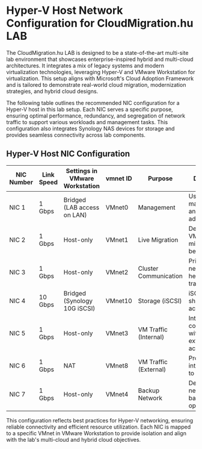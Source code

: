 # Hyper-V Host Network Configuration for CloudMigration.hu LAB

The CloudMigration.hu LAB is designed to be a state-of-the-art multi-site lab environment that showcases enterprise-inspired hybrid and multi-cloud architectures. It integrates a mix of legacy systems and modern virtualization technologies, leveraging Hyper-V and VMware Workstation for virtualization. This setup aligns with Microsoft's Cloud Adoption Framework and is tailored to demonstrate real-world cloud migration, modernization strategies, and hybrid cloud designs.

The following table outlines the recommended NIC configuration for a Hyper-V host in this lab setup. Each NIC serves a specific purpose, ensuring optimal performance, redundancy, and segregation of network traffic to support various workloads and management tasks. This configuration also integrates Synology NAS devices for storage and provides seamless connectivity across lab components.

## Hyper-V Host NIC Configuration

| NIC Number | Link Speed | Settings in VMware Workstation | vmnet ID | Purpose               | Description                                           | IP Range         | VLAN |
|------------|------------|--------------------------------|----------|-----------------------|-----------------------------------------------------|------------------|------|
| NIC 1      | 1 Gbps     | Bridged (LAB access on LAN)   | VMnet0   | Management            | Used for host management and Hyper-V administration | 172.22.22.0/24   | n/a  |
| NIC 2      | 1 Gbps     | Host-only                     | VMnet1   | Live Migration        | Dedicated for VM live migration between hosts       | 192.168.1.0/24   | n/a  |
| NIC 3      | 1 Gbps     | Host-only                     | VMnet2   | Cluster Communication | Private cluster network for heartbeats and traffic  | 192.168.2.0/24   | n/a  |
| NIC 4      | 10 Gbps    | Bridged (Synology 10G iSCSI)  | VMnet10  | Storage (iSCSI)       | iSCSI traffic for shared storage access             | 192.168.22.0/24  | n/a  |
| NIC 5      | 1 Gbps     | Host-only                     | VMnet3   | VM Traffic (Internal) | Internal VM communication without external access   | 192.168.3.0/24   | n/a  |
| NIC 6      | 1 Gbps     | NAT                           | VMnet8   | VM Traffic (External) | Provides internet access to VMs                    | 192.168.0.0/24   | n/a  |
| NIC 7      | 1 Gbps     | Host-only                     | VMnet4   | Backup Network        | Dedicated network for backup operations            | 192.168.4.0/24   | n/a  |

This configuration reflects best practices for Hyper-V networking, ensuring reliable connectivity and efficient resource utilization. Each NIC is mapped to a specific VMnet in VMware Workstation to provide isolation and align with the lab's multi-cloud and hybrid cloud objectives.
